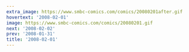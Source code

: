 ```yaml
---
extra_image: https://www.smbc-comics.com/comics/20080201after.gif
hovertext: '2008-02-01'
image: https://www.smbc-comics.com/comics/20080201.gif
next: '2008-02-02'
prev: '2008-01-31'
title: '2008-02-01'
---
```

